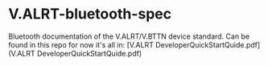 # V.ALRT-bluetooth-spec
Bluetooth documentation of the  V.ALRT/V.BTTN device standard.
Can be found in this repo for now it's all in: [V.ALRT DeveloperQuickStartQuide.pdf](V.ALRT DeveloperQuickStartQuide.pdf)
